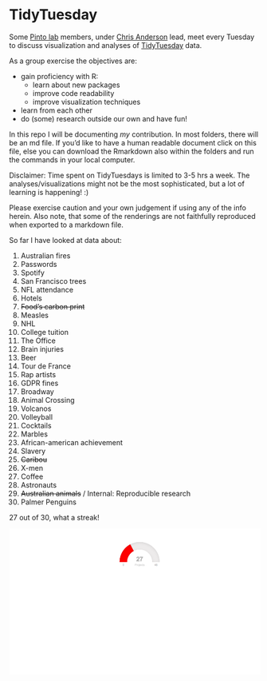TidyTuesday
================

Some [Pinto lab](https://www.pintolab.com/) members, under [Chris
Anderson](https://github.com/chrisLanderson) lead, meet every Tuesday to
discuss visualization and analyses of
[TidyTuesday](https://github.com/rfordatascience/tidytuesday) data.

As a group exercise the objectives are:

-   gain proficiency with R:
    -   learn about new packages
    -   improve code readability
    -   improve visualization techniques  
-   learn from each other  
-   do (some) research outside our own and have fun!

In this repo I will be documenting *my* contribution. In most folders,
there will be an md file. If you’d like to have a human readable
document click on this file, else you can download the Rmarkdown also
within the folders and run the commands in your local computer.

Disclaimer: Time spent on TidyTuesdays is limited to 3-5 hrs a week. The
analyses/visualizations might not be the most sophisticated, but a lot
of learning is happening! :)

Please exercise caution and your own judgement if using any of the info
herein. Also note, that some of the renderings are not faithfully
reproduced when exported to a markdown file.

So far I have looked at data about:

1.  Australian fires  
2.  Passwords  
3.  Spotify  
4.  San Francisco trees  
5.  NFL attendance  
6.  Hotels  
7.  ~~Food’s carbon print~~  
8.  Measles  
9.  NHL  
10. College tuition  
11. The Office  
12. Brain injuries  
13. Beer  
14. Tour de France
15. Rap artists
16. GDPR fines
17. Broadway
18. Animal Crossing
19. Volcanos
20. Volleyball  
21. Cocktails  
22. Marbles  
23. African-american achievement  
24. Slavery  
25. ~~Caribou~~  
26. X-men  
27. Coffee  
28. Astronauts  
29. ~~Australian animals~~ / Internal: Reproducible research  
30. Palmer Penguins

27 out of 30, what a streak!

![](README_files/figure-gfm/unnamed-chunk-1-1.png)<!-- -->
